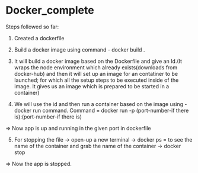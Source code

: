 # Docker_complete


Steps followed so far:

1. Created a dockerfile

2. Build a docker image using command - docker build .

3. It will build a docker image based on the Dockerfile and give an Id.(It wraps the node environment which already exists(downloads from docker-hub) and then it will set up an image for an contatiner to be launched; for which all the setup steps to be executed inside of the image. It gives us an image which is prepared to be started in a container)

4. We will use the id and then run a container based on the image using - docker run command.
Command = docker run -p (port-number-if there is):(port-number-if there is) <id>

=> Now app is up and running in the given port in dockerfile

5. For stopping the file
-> open-up a new terminal
-> docker ps = to see the name of the container and grab the name of the container
-> docker stop <container-name>

=> Now the app is stopped.


